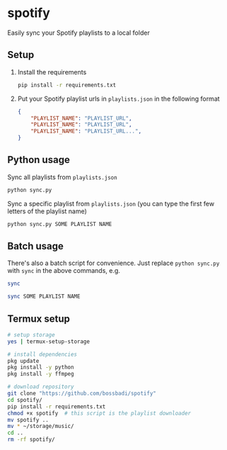 # spotify
Easily sync your Spotify playlists to a local folder

## Setup
1. Install the requirements
    ```bash
    pip install -r requirements.txt
    ```
1. Put your Spotify playlist urls in `playlists.json` in the following format
    ```json
    {
        "PLAYLIST_NAME": "PLAYLIST_URL",
        "PLAYLIST_NAME": "PLAYLIST_URL",
        "PLAYLIST_NAME": "PLAYLIST_URL...",
    }
    ```

## Python usage
Sync all playlists from `playlists.json`
```bash
python sync.py
```

Sync a specific playlist from `playlists.json` (you can type the first few letters of the playlist name)
```bash
python sync.py SOME PLAYLIST NAME
```

## Batch usage
There's also a batch script for convenience. Just replace `python sync.py` with `sync` in the above commands, e.g.
```bash
sync
```
```bash
sync SOME PLAYLIST NAME
```

## Termux setup
```bash
# setup storage
yes | termux-setup-storage

# install dependencies
pkg update
pkg install -y python
pkg install -y ffmpeg

# download repository
git clone "https://github.com/bossbadi/spotify"
cd spotify/
pip install -r requirements.txt
chmod +x spotify  # this script is the playlist downloader
mv spotify ..
mv * ~/storage/music/
cd ..
rm -rf spotify/
```
